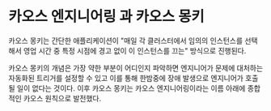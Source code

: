 # 카오스 엔지니어링 과 카오스 몽키

카오스 몽키는 간단한 애플리케이션이 "매일 각 클러스터에서 임의의 인스턴스를 선택해서 영업 시간 중 특정 시점에 경고 없이 이 인스턴스를 끄는" 방식으로 진행된다.

카오스 몽키의 개념은 가장 약한 부분이 어디인지 파악하면 엔지니어가 문제에 대처하는 자동화된 트리거를
설정할 수 있고 이를 통해 한밤중에 장애 발생으로 엔지니어가 호출될 일이 없다는 것이다.
이후 카오스 몽키는 카오스 엔지니어링이라는 이름 아래에 종합적인 카오스 원칙으로 발전했다.
